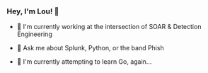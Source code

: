 ### Hey, I'm Lou! :wave:

- :office: I'm currently working at the intersection of SOAR & Detection Engineering

- :speech_balloon: Ask me about Splunk, Python, or the band Phish

- :seedling: I'm currently attempting to learn Go, again...
